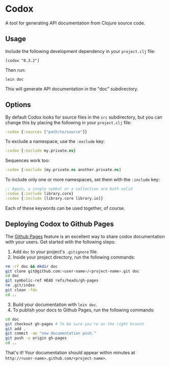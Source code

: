 # Codox

A tool for generating API documentation from Clojure source code.

## Usage

Include the following development dependency in your `project.clj` file:

    [codox "0.3.2"]

Then run:

    lein doc

This will generate API documentation in the "doc" subdirectory.

## Options

By default Codox looks for source files in the `src` subdirectory, but
you can change this by placing the following in your `project.clj`
file:

```clojure
:codox {:sources ["path/to/source"]}
```

To exclude a namespace, use the `:exclude` key:

```clojure
:codox {:exclude my.private.ns}
```

Sequences work too:

```clojure    
:codox {:exclude [my.private.ns another.private.ns]
```

To include only one or more namespaces, set them with the `:include` key:

```clojure
;; Again, a single symbol or a collection are both valid
:codox {:include library.core}
:codox {:include [library.core library.io]}
```

Each of these keywords can be used together, of course.

## Deploying Codox to Github Pages

The [Github Pages](http://pages.github.com/) feature is an excellent way to share codox documentation with your users. Get started with the following steps:

1. Add `doc` to your project's `.gitignore` file.
2. Inside your project directory, run the following commands:

```bash
rm -rf doc && mkdir doc
git clone git@github.com:<user-name>/<project-name>.git doc
cd doc
git symbolic-ref HEAD refs/heads/gh-pages
rm .git/index
git clean -fdx
cd ..
```

3. Build your documentation with `lein doc`.
4. To publish your docs to Github Pages, run the following commands:

```bash
cd doc
git checkout gh-pages # To be sure you're on the right branch
git add .
git commit -am "new documentation push."
git push -u origin gh-pages
cd ..
```

That's it! Your documentation should appear within minutes at `http://<user-name>.github.com/<project-name>`.
